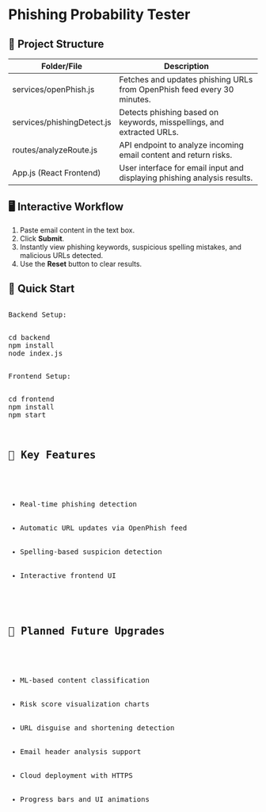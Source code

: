 
<h1 class="text-2xl font-semibold mt-8 mb-4">Phishing Probability Tester</h1>
<h2 class="text-2xl font-semibold mt-8 mb-4">📂 Project Structure</h2>
<table class="table-auto w-full mb-6">
  <thead>
    <tr>
      <th class="px-4 py-2 border">Folder/File</th>
      <th class="px-4 py-2 border">Description</th>
    </tr>
  </thead>
  <tbody>
    <tr><td class="border px-4 py-2">services/openPhish.js</td><td class="border px-4 py-2">Fetches and updates phishing URLs from OpenPhish feed every 30 minutes.</td></tr>
    <tr><td class="border px-4 py-2">services/phishingDetect.js</td><td class="border px-4 py-2">Detects phishing based on keywords, misspellings, and extracted URLs.</td></tr>
    <tr><td class="border px-4 py-2">routes/analyzeRoute.js</td><td class="border px-4 py-2">API endpoint to analyze incoming email content and return risks.</td></tr>
    <tr><td class="border px-4 py-2">App.js (React Frontend)</td><td class="border px-4 py-2">User interface for email input and displaying phishing analysis results.</td></tr>
  </tbody>
</table>

<h2 class="text-2xl font-semibold mt-8 mb-4">🖥️ Interactive Workflow</h2>
<ol class="list-decimal pl-6 mb-6">
  <li>Paste email content in the text box.</li>
  <li>Click <strong>Submit</strong>.</li>
  <li>Instantly view phishing keywords, suspicious spelling mistakes, and malicious URLs detected.</li>
  <li>Use the <strong>Reset</strong> button to clear results.</li>
</ol>

<h2 class="text-2xl font-semibold mt-8 mb-4">🚀 Quick Start</h2>



<pre class="bg-gray-200">
<p class="font-semibold">Backend Setup:</p>
cd backend
npm install
node index.js

<p class="font-semibold">Frontend Setup:</p>
cd frontend
npm install
npm start


<h2 class="text-2xl font-semibold mt-8">🎯 Key Features</h2>
<ul class="list-disc pl-6 mb-2">
  <li>Real-time phishing detection</li>
  <li>Automatic URL updates via OpenPhish feed</li>
  <li>Spelling-based suspicion detection</li>
  <li>Interactive frontend UI</li>
</ul>

<h2 class="text-2xl font-semibold mt-8 mb-4">🌟 Planned Future Upgrades</h2>
<ul class="list-disc pl-6 mb-6">
  <li>ML-based content classification</li>
  <li>Risk score visualization charts</li>
  <li>URL disguise and shortening detection</li>
  <li>Email header analysis support</li>
  <li>Cloud deployment with HTTPS</li>
  <li>Progress bars and UI animations</li>
</ul>
